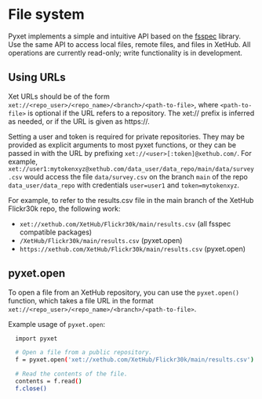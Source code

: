# File system

Pyxet implements a simple and intuitive API based on the [fsspec](https://filesystem-spec.readthedocs.io/en/latest/) library.
Use the same API to access local files, remote files, and files in XetHub. All operations are currently read-only; write functionality 
is in development.

## Using URLs

Xet URLs should be of the form `xet://<repo_user>/<repo_name>/<branch>/<path-to-file>`, where `<path-to-file>` is optional if the URL 
refers to a repository. The xet:// prefix is inferred as needed, or if the URL is given as https://.  

Setting a user and token is required for private repositories. They may be provided as explicit arguments to most pyxet functions, 
or they can be passed in with the URL by prefixing `xet://<user>[:token]@xethub.com/`. For example, 
`xet://user1:mytokenxyz@xethub.com/data_user/data_repo/main/data/survey.csv` would access the file `data/survey.csv` on 
the branch `main` of the repo `data_user/data_repo`  with credentials `user=user1` and `token=mytokenxyz`. 

For example, to refer to the results.csv file in the main branch of the XetHub Flickr30k repo, the following work: 
- `xet://xethub.com/XetHub/Flickr30k/main/results.csv` (all fsspec compatible packages)
- `/XetHub/Flickr30k/main/results.csv` (pyxet.open) 
- `https://xethub.com/XetHub/Flickr30k/main/results.csv` (pyxet.open) 

## pyxet.open

To open a file from an XetHub repository, you can use the `pyxet.open()` function, which takes a file URL in the format 
`xet://<repo_user>/<repo_name>/<branch>/<path-to-file>`.

Example usage of `pyxet.open`:
```sh
  import pyxet

  # Open a file from a public repository.
  f = pyxet.open('xet://xethub.com/XetHub/Flickr30k/main/results.csv')

  # Read the contents of the file.
  contents = f.read()
  f.close()
```




